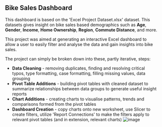 ## Bike Sales Dashboard
This dashboard is based on the 'Excel Project Dataset.xlsx' dataset. This datasets gives insight on bike sales based demographics such as **Age**, **Gender**, **Income**, **Home Ownership**, **Region**, **Commute Distance**, and more.

This project was aimed at generating an interactive Excel dashboard to allow a user to easily filter and analyse the data and gain insights into bike sales. 

The project can simply be broken down into these, partly iterative, steps:
* **Data Cleaning** - removing duplicates, finding and resolving critical typos, type formatting, case formatting, filling missing values, data grouping
* **Pivot Table Additions** - building pivot tables with cleaned dataset to summarize relationships between data groups to generate useful insight reports
* **Chart Additions** - creating charts to visualise patterns, trends and comparisons formed from the pivot tables
* **Dashboard Creation** - copy charts onto new worksheet, use Slicer to create filters, utilize 'Report Connections' to make the filters apply to relevant pivot tables (and in extension, relevant charts)
![image](https://github.com/user-attachments/assets/795b78bf-e54b-49b1-8346-918376be9c30)
